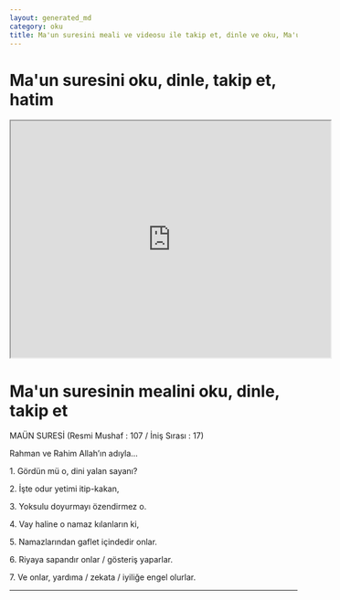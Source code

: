 ```yaml
---
layout: generated_md
category: oku
title: Ma'un suresini meali ve videosu ile takip et, dinle ve oku, Ma'un dinle, Ma'un meali, hatim dinle, hatim yap.
---
```


<div class="container">
  <div class="row">
    <div class="col-lg-12">
      <h1>Ma'un suresini oku, dinle, takip et, hatim</h1>
      <div class="div-youtube-embed">
        <iframe width="560" height="415" src="https://www.youtube.com/embed/">frameborder="0" allowfullscreen></iframe>
      </div>
    </div>
  </div>

  <div class="row">
    <div class="col-lg-12">
      <h1>Ma'un suresinin mealini oku, dinle, takip et</h1>
      <div><p>MAÜN SURESİ (Resmi Mushaf : 107 / İniş Sırası : 17)</p><p>Rahman ve Rahim Allah’ın adıyla…</p><p></p><p></p><p>1. Gördün mü o, dini yalan sayanı?</p><p></p><p></p><p>2. İşte odur yetimi itip-kakan,</p><p></p><p></p><p>3. Yoksulu doyurmayı özendirmez o.</p><p></p><p></p><p>4. Vay haline o namaz kılanların ki,</p><p></p><p></p><p>5. Namazlarından gaflet içindedir onlar.</p><p></p><p></p><p>6. Riyaya sapandır onlar / gösteriş yaparlar.</p><p></p><p></p><p>7. Ve onlar, yardıma / zekata / iyiliğe engel olurlar.</p><p></p><p></p><p></p><p></p></div>
    </div>
  </div>
</div>
<hr />